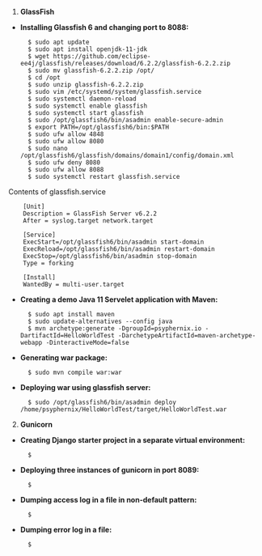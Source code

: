 1. **GlassFish**

- **Installing Glassfish 6 and changing port to 8088:**

        $ sudo apt update
        $ sudo apt install openjdk-11-jdk
        $ wget https://github.com/eclipse-ee4j/glassfish/releases/download/6.2.2/glassfish-6.2.2.zip
        $ sudo mv glassfish-6.2.2.zip /opt/
        $ cd /opt
        $ sudo unzip glassfish-6.2.2.zip
        $ sudo vim /etc/systemd/system/glassfish.service
        $ sudo systemctl daemon-reload
        $ sudo systemctl enable glassfish
        $ sudo systemctl start glassfish
        $ sudo /opt/glassfish6/bin/asadmin enable-secure-admin
        $ export PATH=/opt/glassfish6/bin:$PATH
        $ sudo ufw allow 4848
        $ sudo ufw allow 8080
        $ sudo nano /opt/glassfish6/glassfish/domains/domain1/config/domain.xml
        $ sudo ufw deny 8080
        $ sudo ufw allow 8088
        $ sudo systemctl restart glassfish.service
    
Contents of glassfish.service

        [Unit]
        Description = GlassFish Server v6.2.2
        After = syslog.target network.target

        [Service]
        ExecStart=/opt/glassfish6/bin/asadmin start-domain
        ExecReload=/opt/glassfish6/bin/asadmin restart-domain
        ExecStop=/opt/glassfish6/bin/asadmin stop-domain
        Type = forking

        [Install]
        WantedBy = multi-user.target
    
- **Creating a demo Java 11 Servelet application with Maven:**

        $ sudo apt install maven
        $ sudo update-alternatives --config java
        $ mvn archetype:generate -DgroupId=psyphernix.io -DartifactId=HelloWorldTest -DarchetypeArtifactId=maven-archetype-webapp -DinteractiveMode=false
        
- **Generating war package:**
        
        $ sudo mvn compile war:war
        
- **Deploying war using glassfish server:**

        $ sudo /opt/glassfish6/bin/asadmin deploy /home/psyphernix/HelloWorldTest/target/HelloWorldTest.war
        
2. **Gunicorn**

- **Creating Django starter project in a separate virtual environment:**

        $
        
- **Deploying three instances of gunicorn in port 8089:**

        $
        
- **Dumping access log in a file in non-default pattern:**

        $
        
- **Dumping error log in a file:**

        $

